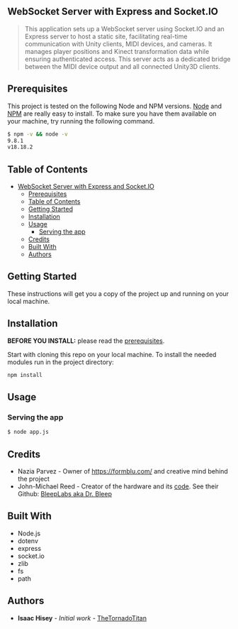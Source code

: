 ## WebSocket Server with Express and Socket.IO

> This application sets up a WebSocket server using Socket.IO and an Express server to host a static site, facilitating real-time communication with Unity clients, MIDI devices, and cameras. It manages player positions and Kinect transformation data while ensuring authenticated access. This server acts as a dedicated bridge between the MIDI device output and all connected Unity3D clients.

## Prerequisites

This project is tested on the following Node and NPM versions. [Node](http://nodejs.org/) and [NPM](https://npmjs.org/) are really easy to install. To make sure you have them available on your machine, try running the following command.

```sh
$ npm -v && node -v
9.8.1
v18.18.2
```

## Table of Contents

- [WebSocket Server with Express and Socket.IO](#websocket-server-with-express-and-socketio)
  - [Prerequisites](#prerequisites)
  - [Table of Contents](#table-of-contents)
  - [Getting Started](#getting-started)
  - [Installation](#installation)
  - [Usage](#usage)
    - [Serving the app](#serving-the-app)
  - [Credits](#credits)
  - [Built With](#built-with)
  - [Authors](#authors)

## Getting Started

These instructions will get you a copy of the project up and running on your local machine.

## Installation

**BEFORE YOU INSTALL:** please read the [prerequisites](#prerequisites).

Start with cloning this repo on your local machine. To install the needed modules run in the project directory:

```sh
npm install
```

## Usage

### Serving the app

```sh
$ node app.js
```

## Credits

- Nazia Parvez - Owner of https://formblu.com/ and creative mind behind the project
- John-Michael Reed - Creator of the hardware and its [code](https://github.com/BleepLabs/Parvez-touch-panel). See their Github: [BleepLabs aka Dr. Bleep](https://github.com/BleepLabs)

## Built With

- Node.js
- dotenv
- express
- socket.io
- zlib
- fs
- path

## Authors

- **Isaac Hisey** - _Initial work_ - [TheTornadoTitan](https://github.com/thetornadotitan)
